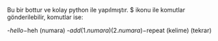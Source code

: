 Bu bir bottur ve kolay python ile yapılmıştır.
$ ikonu ile komutlar gönderilebilir, komutlar ise:

-$hello
-$heh (numara)
-$add (1. numara) (2. numara)
-$repeat (kelime) (tekrar)
